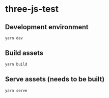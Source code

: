 # three-js-test

## Development environment

```
yarn dev
```

## Build assets

```
yarn build
```

## Serve assets (needs to be built)

```
yarn serve
```
